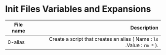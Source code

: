 # Init Files Variables and Expansions

| File name | Description |
|-----------|------------:|
|0-alias | Create a script that creates an alias ( Name : `ls` .Value : `rm *` ). |
